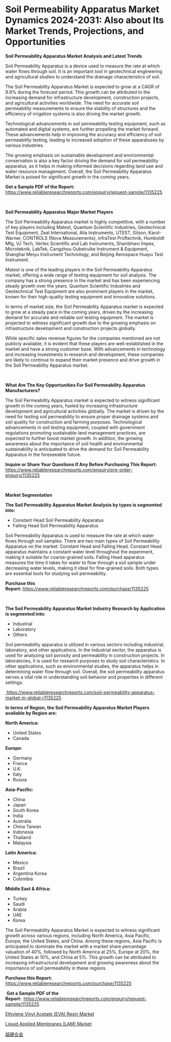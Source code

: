 <p><h1>Soil Permeability Apparatus Market Dynamics 2024-2031: Also about Its Market Trends, Projections, and Opportunities</h1></p><p><strong>Soil Permeability Apparatus Market Analysis and Latest Trends</strong></p>
<p><p>Soil Permeability Apparatus is a device used to measure the rate at which water flows through soil. It is an important tool in geotechnical engineering and agricultural studies to understand the drainage characteristics of soil.</p><p>The Soil Permeability Apparatus Market is expected to grow at a CAGR of 9.9% during the forecast period. This growth can be attributed to the increasing demand for infrastructure development, construction projects, and agricultural activities worldwide. The need for accurate soil permeability measurements to ensure the stability of structures and the efficiency of irrigation systems is also driving the market growth.</p><p>Technological advancements in soil permeability testing equipment, such as automated and digital systems, are further propelling the market forward. These advancements help in improving the accuracy and efficiency of soil permeability testing, leading to increased adoption of these apparatuses by various industries.</p><p>The growing emphasis on sustainable development and environmental conservation is also a key factor driving the demand for soil permeability apparatus, as it helps in making informed decisions regarding land use and water resource management. Overall, the Soil Permeability Apparatus Market is poised for significant growth in the coming years.</p></p>
<p><strong>Get a Sample PDF of the Report:&nbsp;</strong> <a href="https://www.reliableresearchreports.com/enquiry/request-sample/1135225">https://www.reliableresearchreports.com/enquiry/request-sample/1135225</a></p>
<p>&nbsp;</p>
<p><strong>Soil Permeability Apparatus Major Market Players</strong></p>
<p><p>The Soil Permeability Apparatus market is highly competitive, with a number of key players including Matest, Quantum Scientific Industries, Geotechnical Test Equipment, Zeal International, Alia Instruments, UTEST, Gilson, Karol-Warner, CONTROLS (Nova Measurements), infraTest Prüftechnik, Humboldt Mfg, VJ Tech, Vertex Scientific and Lab Instruments, Shambhavi Impex, Microteknik, LabTek, Cangzhou Oubeiruike Instrument & Equipment, Shanghai Meiyu Instrument Technology, and Beijing Aerospace Huayu Test Instrument.</p><p>Matest is one of the leading players in the Soil Permeability Apparatus market, offering a wide range of testing equipment for soil analysis. The company has a strong presence in the market and has been experiencing steady growth over the years. Quantum Scientific Industries and Geotechnical Test Equipment are also prominent players in the market, known for their high-quality testing equipment and innovative solutions.</p><p>In terms of market size, the Soil Permeability Apparatus market is expected to grow at a steady pace in the coming years, driven by the increasing demand for accurate and reliable soil testing equipment. The market is projected to witness significant growth due to the growing emphasis on infrastructure development and construction projects globally.</p><p>While specific sales revenue figures for the companies mentioned are not publicly available, it is evident that these players are well-established in the market and have a strong customer base. With advancements in technology and increasing investments in research and development, these companies are likely to continue to expand their market presence and drive growth in the Soil Permeability Apparatus market.</p></p>
<p>&nbsp;</p>
<p><strong>What Are The Key Opportunities For Soil Permeability Apparatus Manufacturers?</strong></p>
<p><p>The Soil Permeability Apparatus market is expected to witness significant growth in the coming years, fueled by increasing infrastructure development and agricultural activities globally. The market is driven by the need for testing soil permeability to ensure proper drainage systems and soil quality for construction and farming purposes. Technological advancements in soil testing equipment, coupled with government regulations promoting sustainable land management practices, are expected to further boost market growth. In addition, the growing awareness about the importance of soil health and environmental sustainability is anticipated to drive the demand for Soil Permeability Apparatus in the foreseeable future.</p></p>
<p><strong>Inquire or Share Your Questions If Any Before Purchasing This Report:</strong> <a href="https://www.reliableresearchreports.com/enquiry/pre-order-enquiry/1135225">https://www.reliableresearchreports.com/enquiry/pre-order-enquiry/1135225</a></p>
<p>&nbsp;</p>
<p><strong>Market Segmentation</strong></p>
<p><strong>The Soil Permeability Apparatus Market Analysis by types is segmented into:</strong></p>
<p><ul><li>Constant Head Soil Permeability Apparatus</li><li>Falling Head Soil Permeability Apparatus</li></ul></p>
<p><p>Soil Permeability Apparatus is used to measure the rate at which water flows through soil samples. There are two main types of Soil Permeability Apparatus on the market: Constant Head and Falling Head. Constant Head apparatus maintains a constant water level throughout the experiment, making it suitable for coarse-grained soils. Falling Head apparatus measures the time it takes for water to flow through a soil sample under decreasing water levels, making it ideal for fine-grained soils. Both types are essential tools for studying soil permeability.</p></p>
<p><strong>Purchase this Report:&nbsp;</strong><a href="https://www.reliableresearchreports.com/purchase/1135225">https://www.reliableresearchreports.com/purchase/1135225</a></p>
<p>&nbsp;</p>
<p><strong>The Soil Permeability Apparatus Market Industry Research by Application is segmented into:</strong></p>
<p><ul><li>Industrial</li><li>Laboratory</li><li>Others</li></ul></p>
<p><p>Soil permeability apparatus is utilized in various sectors including industrial, laboratory, and other applications. In the industrial sector, the apparatus is used for analyzing soil porosity and permeability in construction projects. In laboratories, it is used for research purposes to study soil characteristics. In other applications, such as environmental studies, the apparatus helps in determining water flow through soil. Overall, the soil permeability apparatus serves a vital role in understanding soil behavior and properties in different settings.</p></p>
<p><a href="https://www.reliableresearchreports.com/soil-permeability-apparatus-market-in-global-r1135225">&nbsp;https://www.reliableresearchreports.com/soil-permeability-apparatus-market-in-global-r1135225</a></p>
<p><strong>In terms of Region, the Soil Permeability Apparatus Market Players available by Region are:</strong></p>
<p>
    <p> <strong> North America: </strong>
        <ul>
            <li>United States</li>
            <li>Canada</li>
        </ul>
        </p> 
    <p> <strong> Europe: </strong>
        <ul>
            <li>Germany</li>
            <li>France</li>
            <li>U.K.</li>
            <li>Italy</li>
            <li>Russia</li>
        </ul>
        </p> 
    <p> <strong> Asia-Pacific: </strong>
        <ul>
            <li>China</li>
            <li>Japan</li>
            <li>South Korea</li>
            <li>India</li>
            <li>Australia</li>
            <li>China Taiwan</li>
            <li>Indonesia</li>
            <li>Thailand</li>
            <li>Malaysia</li>
        </ul>
        </p> 
    <p> <strong> Latin America: </strong>
        <ul>
            <li>Mexico</li>
            <li>Brazil</li>
            <li>Argentina Korea</li>
            <li>Colombia</li>
        </ul>
        </p> 
    <p> <strong> Middle East & Africa: </strong>
        <ul>
            <li>Turkey</li>
            <li>Saudi</li>
            <li>Arabia</li>
            <li>UAE</li>
            <li>Korea</li>
        </ul>
    </p>
    </p>
<p><p>The Soil Permeability Apparatus Market is expected to witness significant growth across various regions, including North America, Asia Pacific, Europe, the United States, and China. Among these regions, Asia Pacific is anticipated to dominate the market with a market share percentage valuation of 40%, followed by North America at 25%, Europe at 20%, the United States at 10%, and China at 5%. This growth can be attributed to increasing infrastructural development and growing awareness about the importance of soil permeability in these regions.</p></p>
<p><strong>Purchase this Report: </strong><a href="https://www.reliableresearchreports.com/purchase/1135225">https://www.reliableresearchreports.com/purchase/1135225</a></p>
<p>&nbsp;<strong>Get a Sample PDF of the Report:&nbsp;&nbsp;</strong><a href="https://www.reliableresearchreports.com/enquiry/request-sample/1135225">https://www.reliableresearchreports.com/enquiry/request-sample/1135225</a></p>
<p><strong></strong></p>
<p><p><a href="https://www.linkedin.com/pulse/ethylene-vinyl-acetate-eva-resin-market-growth-trends-covid-19-f2abe?trackingId=AIfM3OMDkvl%2FapHAmBHzPg%3D%3D">Ethylene Vinyl Acetate (EVA) Resin Market</a></p><p><a href="https://www.linkedin.com/pulse/liquid-applied-membranes-lam-market-research-report-forecasted-zjtxe?trackingId=B0mKBhemW7CGe9r59VZOFg%3D%3D">Liquid Applied Membranes (LAM) Market</a></p><p><a href="https://medium.com/@adaming121/%E3%82%BB%E3%83%A1%E3%83%B3%E3%83%88%E3%82%AB%E3%83%BC%E3%83%90%E3%82%A4%E3%83%89%E5%B8%82%E5%A0%B4%E3%81%AE%E5%B1%95%E6%9C%9B-%E7%94%A3%E6%A5%AD%E6%A6%82%E8%A6%81%E3%81%A8%E4%BA%88%E6%B8%AC-2024%E5%B9%B4%E3%81%8B%E3%82%892031%E5%B9%B4-6b0fbe5d1e4e">超硬合金</a></p></p>